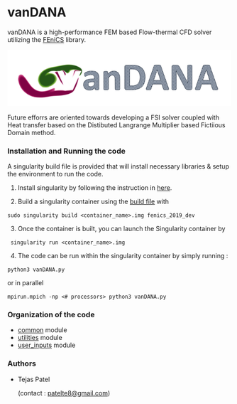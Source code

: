 # vanDANA

vanDANA is a high-performance FEM based Flow-thermal CFD solver utilizing the [FEniCS](https://fenicsproject.org/) library. 

<div align="center">
    <img src="/src/vanDANA.png" width="520px"> 
</div>

Future efforrs are oriented towards developing a FSI solver coupled with Heat transfer based on the Distibuted Langrange Multiplier based Fictiious Domain method. 

### Installation and Running the code

A singularity build file is provided that will install necessary libraries & setup the environment to run the code.

1. Install singularity by following the instruction in [here](https://docs.sylabs.io/guides/3.6/admin-guide/installation.html).

2. Build a singularity container using the [build file](./src/fenics_2019_dev) with
```
sudo singularity build <container_name>.img fenics_2019_dev
```

3. Once the container is built, you can launch the Singularity container by
```
 singularity run <container_name>.img
```

4. The code can be run within the singularity container by simply running :
```
python3 vanDANA.py
```
or in parallel
```
mpirun.mpich -np <# processors> python3 vanDANA.py
```

### Organization of the code

- [common](./common) module
- [utilities](./utilities) module
- [user_inputs](./user_inputs) module

### Authors

* Tejas Patel 
  
  (contact : patelte8@gmail.com)



